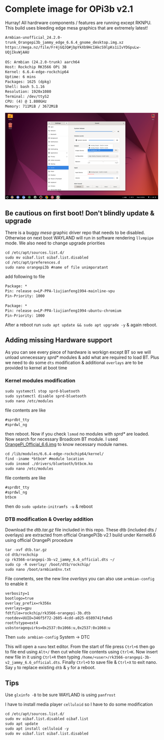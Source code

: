 # Complete image for OPi3b v2.1
Hurray! All hardrware components / features are running except RKNPU. This build uses bleeding edge mesa graphics that are extremely latest!
```
Armbian-unofficial_24.2.0-trunk_Orangepi3b_jammy_edge_6.6.4_gnome_desktop.img.xz
https://mega.nz/file/Fr4jGQJQ#jbpYkXb9HcIAkcS9lpKs1iIvYDGpuLw-UQjIkvWjAAU

OS: Armbian (24.2.0-trunk) aarch64
Host: Rockchip RK3566 OPi 3B
Kernel: 6.6.4-edge-rockchip64
Uptime: 6 mins
Packages: 1625 (dpkg)
Shell: bash 5.1.16
Resolution: 1920x1080
Terminal: /dev/ttyS2
CPU: (4) @ 1.800GHz
Memory: 711MiB / 3672MiB
```
<img src="Sample.png" width="500" />

## Be cautious on first boot! Don't blindly update & upgrade
There is a buggy _mesa_ graphic driver repo that needs to be disabled. Otherwise on next boot WAYLAND will run in software rendering `llvmpipe` mode. We also need to change upgrade priorities
```
cd /etc/apt/sources.list.d/
sudo mv oibaf.list oibaf.list.disabled
cd /etc/apt/preferences.d
sudo nano orangepi3b #name of file unimporatant 
```
add following to file
```
Package: *
Pin: release o=LP-PPA-liujianfeng1994-mainline-vpu
Pin-Priority: 1000

Package: *
Pin: release o=LP-PPA-liujianfeng1994-ubuntu-chromium
Pin-Priority: 1000
```
After a reboot run `sudo apt update && sudo apt upgrade -y` & again reboot. 

## Adding missing Hardware support
As you can see every piece of hardware is workign except BT so we will unload unnecessary _sprd*_ modules & add what are required to load BT. Plus we need to do some `dts` modification & additional `overlays` are to be provided to kernel at boot time
### Kernel modules modification
```
sudo systemctl stop sprd-bluetooth
sudo systemctl disable sprd-bluetooth
sudo nano /etc/modules
```
file contents are like
```
#sprdbt_tty
#sprdwl_ng
```
then reboot. Now if you check `lsmod` no modules with _sprd*_ are loaded. Now search for necessary Broadcom BT module. I used [OrangePi_Official_6.6.img](https://mega.nz/file/pnIT3CiZ#zVYLAZIvsKRiOaQRNwbW2WhOWLj-SKQ4aSL9SP5T680) to know necessary module names.

```
cd /lib/modules/6.6.4-edge-rockchip64/kernel/
find -iname *btbcm* #module location
sudo insmod ./drivers/bluetooth/btbcm.ko
sudo nano /etc/modules
```
file contents are like
```
#sprdbt_tty
#sprdwl_ng
btbcm
```
then do `sudo update-initramfs -u` & reboot
### DTB modification & Overlay addition
Download the _dtb.tar.gz_ file included in this repo. These dtb (included dts / overlays) are extracted from official OrangePi3b v2.1 build under Kernel6.6 using official OrangePi procedure
```
tar -xvf dtb.tar.gz
cd dtb/rockchip
cp rk3566-orangepi-3b-v2_jammy_6.6_official.dts ~/
sudo cp -R overlay/ /boot/dtb/rockchip/
sudo nano /boot/armbianEnv.txt
```
File conetents, see the new line _overlays_ you can also use `armbian-config` to enable it 
```
verbosity=1
bootlogo=true
overlay_prefix=rk356x
overlays=gpu
fdtfile=rockchip/rk3566-orangepi-3b.dtb
rootdev=UUID=346f5f72-2605-4cdd-a025-6589741fe0a5
rootfstype=ext4
usbstoragequirks=0x2537:0x1066:u,0x2537:0x1068:u
```

Then `sudo armbian-config` System -> DTC

This will open a `nano` text editor. From the start of file press `Ctrl+6` then go to file end using `Alt+/` then cut whole file contents using `Ctrl+K`. Now insert new file in it using `Ctrl+R` then typing `/home/<user>/rk3566-orangepi-3b-v2_jammy_6.6_official.dts`. Finally `Ctrl+O` to save file & `Ctrl+X` to exit nano. Say `y` to replace existing `dtb` & `y` for a reboot. 

## Tips
Use `glxinfo -B` to be sure WAYLAND is using `panfrost`

I have to install media player `celluloid` so I have to do some modification
```
cd /etc/apt/sources.list.d/
sudo mv oibaf.list.disabled oibaf.list
sudo apt update
sudo apt install celluloid -y
sudo mv oibaf.list oibaf.list.disabled
```
